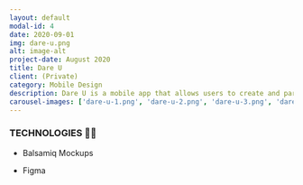 ```yaml
---
layout: default
modal-id: 4
date: 2020-09-01
img: dare-u.png
alt: image-alt
project-date: August 2020
title: Dare U
client: (Private)
category: Mobile Design
description: Dare U is a mobile app that allows users to create and participate in challenges all over the world.
carousel-images: ['dare-u-1.png', 'dare-u-2.png', 'dare-u-3.png', 'dare-u-4.png']
---
```


### TECHNOLOGIES 👨‍💻

* Balsamiq Mockups

* Figma

